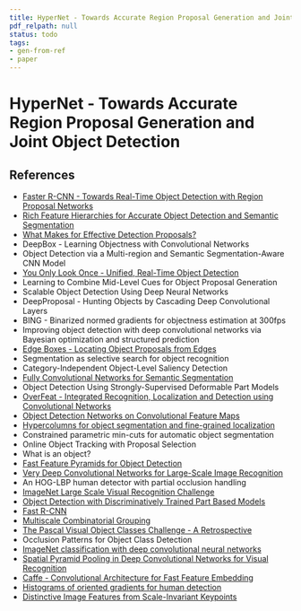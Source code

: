 ```yaml
---
title: HyperNet - Towards Accurate Region Proposal Generation and Joint Object Detection
pdf_relpath: null
status: todo
tags:
- gen-from-ref
- paper
---
```


# HyperNet - Towards Accurate Region Proposal Generation and Joint Object Detection

## References

- [Faster R-CNN - Towards Real-Time Object Detection with Region Proposal Networks](./faster-r-cnn-towards-real-time-object-detection-with-region-proposal-networks.md)
- [Rich Feature Hierarchies for Accurate Object Detection and Semantic Segmentation](./rich-feature-hierarchies-for-accurate-object-detection-and-semantic-segmentation.md)
- [What Makes for Effective Detection Proposals?](./what-makes-for-effective-detection-proposals.md)
- DeepBox - Learning Objectness with Convolutional Networks
- Object Detection via a Multi-region and Semantic Segmentation-Aware CNN Model
- [You Only Look Once - Unified, Real-Time Object Detection](./you-only-look-once-unified-real-time-object-detection.md)
- Learning to Combine Mid-Level Cues for Object Proposal Generation
- Scalable Object Detection Using Deep Neural Networks
- DeepProposal - Hunting Objects by Cascading Deep Convolutional Layers
- BING - Binarized normed gradients for objectness estimation at 300fps
- Improving object detection with deep convolutional networks via Bayesian optimization and structured prediction
- [Edge Boxes - Locating Object Proposals from Edges](./edge-boxes-locating-object-proposals-from-edges.md)
- Segmentation as selective search for object recognition
- Category-Independent Object-Level Saliency Detection
- [Fully Convolutional Networks for Semantic Segmentation](./fully-convolutional-networks-for-semantic-segmentation.md)
- Object Detection Using Strongly-Supervised Deformable Part Models
- [OverFeat - Integrated Recognition, Localization and Detection using Convolutional Networks](./overfeat-integrated-recognition-localization-and-detection-using-convolutional-networks.md)
- [Object Detection Networks on Convolutional Feature Maps](./object-detection-networks-on-convolutional-feature-maps.md)
- [Hypercolumns for object segmentation and fine-grained localization](./hypercolumns-for-object-segmentation-and-fine-grained-localization.md)
- Constrained parametric min-cuts for automatic object segmentation
- Online Object Tracking with Proposal Selection
- What is an object?
- [Fast Feature Pyramids for Object Detection](./fast-feature-pyramids-for-object-detection.md)
- [Very Deep Convolutional Networks for Large-Scale Image Recognition](./very-deep-convolutional-networks-for-large-scale-image-recognition.md)
- An HOG-LBP human detector with partial occlusion handling
- [ImageNet Large Scale Visual Recognition Challenge](./imagenet-large-scale-visual-recognition-challenge.md)
- [Object Detection with Discriminatively Trained Part Based Models](./object-detection-with-discriminatively-trained-part-based-models.md)
- [Fast R-CNN](./fast-r-cnn.md)
- [Multiscale Combinatorial Grouping](./multiscale-combinatorial-grouping.md)
- [The Pascal Visual Object Classes Challenge - A Retrospective](./the-pascal-visual-object-classes-challenge-a-retrospective.md)
- Occlusion Patterns for Object Class Detection
- [ImageNet classification with deep convolutional neural networks](./imagenet-classification-with-deep-convolutional-neural-networks.md)
- [Spatial Pyramid Pooling in Deep Convolutional Networks for Visual Recognition](./spatial-pyramid-pooling-in-deep-convolutional-networks-for-visual-recognition.md)
- [Caffe - Convolutional Architecture for Fast Feature Embedding](./caffe-convolutional-architecture-for-fast-feature-embedding.md)
- [Histograms of oriented gradients for human detection](./histograms-of-oriented-gradients-for-human-detection.md)
- [Distinctive Image Features from Scale-Invariant Keypoints](./distinctive-image-features-from-scale-invariant-keypoints.md)
